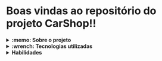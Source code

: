 # Boas vindas ao repositório do projeto CarShop!!


<details>
  <summary>
    <strong>:memo: Sobre o projeto</strong>
  </summary><br>
  
  - Projeto Car Shop desenvolvido na Trybe no módulo de Back-End..
  
  - Desenvolver uma API para gerenciar uma concessionária de veículos.
</details>

<details>
  <summary>
    <strong>:wrench: Tecnologias utilizadas</strong>
  </summary><br>
  
  - TypeScript 
  - Node
  - MongoDb
  
</details>

<details>
  <summary>
    <strong>Habilidades</strong>
  </summary><br>
  Neste projeto, foi verificado como:

* Aplicar o conhecimento dos pilares da Programação Orientada a Objetos: Herança, Abstração, Encapsulamento e Polimorfismo;
* Aplicar a utilização de Composição;
* Aplicar a criação e utilização de Interfaces;
* Implementar, em TypeScript: Classes, Instâncias, Atributos, Métodos e Objetos;
* Aplicar os conhecimentos de MongoDB, Typescript e POO para criar uma API com CRUD.

